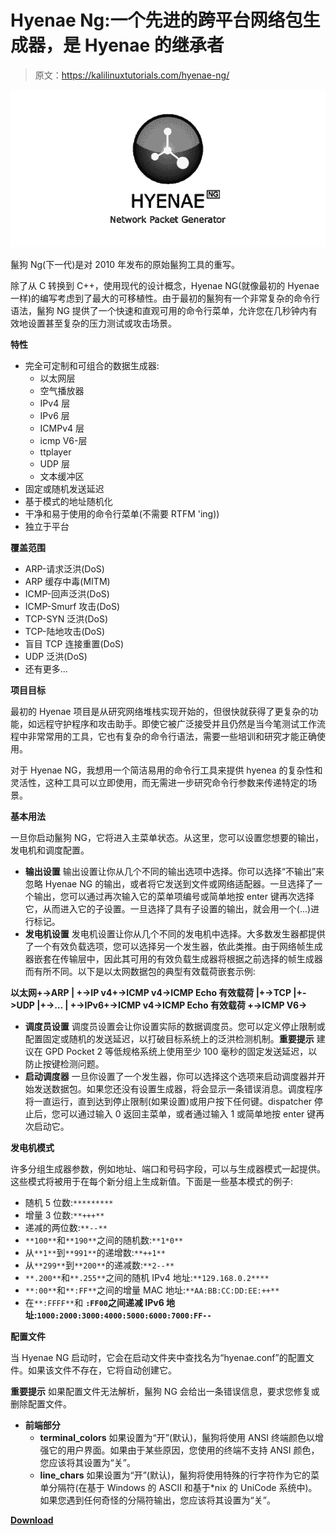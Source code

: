 # Hyenae Ng:一个先进的跨平台网络包生成器，是 Hyenae 的继承者

> 原文：<https://kalilinuxtutorials.com/hyenae-ng/>

[![](img//880669a6bd2e03b7f138032559feb40f.png)](https://blogger.googleusercontent.com/img/a/AVvXsEg_xWfeU_v9zSIPMlJb4y11TqrWvYoYckpjHjk7kez__39QiyEF8kfu6-5Mdp_Y_HLa1WoThHel3rgX6-OTdi1_K_kSl-K4_deCHZP5bcfVFUGuEVmN193w20HUxHg16bFzoCvtgMo1ovky6RMetSD8dwJD-apAlTQ6w2EBqOqbpGum-0O4lkPfALxa=s760)

鬣狗 Ng(下一代)是对 2010 年发布的原始鬣狗工具的重写。

除了从 C 转换到 C++，使用现代的设计概念，Hyenae NG(就像最初的 Hyenae 一样)的编写考虑到了最大的可移植性。由于最初的鬣狗有一个非常复杂的命令行语法，鬣狗 NG 提供了一个快速和直观可用的命令行菜单，允许您在几秒钟内有效地设置甚至复杂的压力测试或攻击场景。

**特性**

*   完全可定制和可组合的数据生成器:
    *   以太网层
    *   空气播放器
    *   IPv4 层
    *   IPv6 层
    *   ICMPv4 层
    *   icmp V6-层
    *   ttplayer
    *   UDP 层
    *   文本缓冲区
*   固定或随机发送延迟
*   基于模式的地址随机化
*   干净和易于使用的命令行菜单(不需要 RTFM 'ing))
*   独立于平台

**覆盖范围**

*   ARP-请求泛洪(DoS)
*   ARP 缓存中毒(MITM)
*   ICMP-回声泛洪(DoS)
*   ICMP-Smurf 攻击(DoS)
*   TCP-SYN 泛洪(DoS)
*   TCP-陆地攻击(DoS)
*   盲目 TCP 连接重置(DoS)
*   UDP 泛洪(DoS)
*   还有更多…

**项目目标**

最初的 Hyenae 项目是从研究网络堆栈实现开始的，但很快就获得了更复杂的功能，如远程守护程序和攻击助手。即使它被广泛接受并且仍然是当今笔测试工作流程中非常常用的工具，它也有复杂的命令行语法，需要一些培训和研究才能正确使用。

对于 Hyenae NG，我想用一个简洁易用的命令行工具来提供 hyenea 的复杂性和灵活性，这种工具可以立即使用，而无需进一步研究命令行参数来传递特定的场景。

**基本用法**

一旦你启动鬣狗 NG，它将进入主菜单状态。从这里，您可以设置您想要的输出，发电机和调度配置。

*   **输出设置**
    输出设置让你从几个不同的输出选项中选择。你可以选择“不输出”来忽略 Hyenae NG 的输出，或者将它发送到文件或网络适配器。一旦选择了一个输出，您可以通过再次输入它的菜单项编号或简单地按 enter 键再次选择它，从而进入它的子设置。一旦选择了具有子设置的输出，就会用一个(…)进行标记。
*   **发电机设置**
    发电机设置让你从几个不同的发电机中选择。大多数发生器都提供了一个有效负载选项，您可以选择另一个发生器，依此类推。由于网络帧生成器嵌套在传输层中，因此其可用的有效负载生成器将根据之前选择的帧生成器而有所不同。以下是以太网数据包的典型有效载荷嵌套示例:

**以太网+->ARP
|
+->IP v4+->ICMP v4->ICMP Echo 有效载荷
|+->TCP
|+->UDP
|+->…
|
+->IPv6+->ICMP v4->ICMP Echo 有效载荷
+->ICMP V6->**

*   **调度员设置**
    调度员设置会让你设置实际的数据调度员。您可以定义停止限制或配置固定或随机的发送延迟，以打破目标系统上的泛洪检测机制。**重要提示**
    建议在 GPD Pocket 2 等低规格系统上使用至少 100 毫秒的固定发送延迟，以防止按键检测问题。
*   **启动调度器**
    一旦你设置了一个发生器，你可以选择这个选项来启动调度器并开始发送数据包。如果您还没有设置生成器，将会显示一条错误消息。调度程序将一直运行，直到达到停止限制(如果设置)或用户按下任何键。dispatcher 停止后，您可以通过输入 0 返回主菜单，或者通过输入 1 或简单地按 enter 键再次启动它。

**发电机模式**

许多分组生成器参数，例如地址、端口和号码字段，可以与生成器模式一起提供。这些模式将被用于在每个新分组上生成新值。下面是一些基本模式的例子:

*   随机 5 位数:`*********`
*   增量 3 位数:`**+++**`
*   递减的两位数:`**--**`
*   `**100**`和`**190**`之间的随机数:`**1*0**`
*   从`**1**`到`**991**`的递增数:`**++1**`
*   从`**299**`到`**200**`的递减数:`**2--**`
*   `**.200**`和`**.255**`之间的随机 IPv4 地址:`**129.168.0.2****`
*   `**:00**`和`**:FF**`之间的增量 MAC 地址:`**AA:BB:CC:DD:EE:++**`
*   在`**:FFFF**`和 **`:FF00`之间递减 IPv6 地址:`1000:2000:3000:4000:5000:6000:7000:FF--`**

**配置文件**

当 Hyenae NG 启动时，它会在启动文件夹中查找名为“hyenae.conf”的配置文件。如果该文件不存在，它将自动创建它。

**重要提示**
如果配置文件无法解析，鬣狗 NG 会给出一条错误信息，要求您修复或删除配置文件。

*   **前端部分**
    *   **terminal_colors**
        如果设置为“开”(默认)，鬣狗将使用 ANSI 终端颜色以增强它的用户界面。如果由于某些原因，您使用的终端不支持 ANSI 颜色，您应该将其设置为“关”。
    *   **line_chars**
        如果设置为“开”(默认)，鬣狗将使用特殊的行字符作为它的菜单分隔符(在基于 Windows 的 ASCII 和基于*nix 的 UniCode 系统中)。如果您遇到任何奇怪的分隔符输出，您应该将其设置为“关”。

[**Download**](https://github.com/r-richter/hyenae-ng)